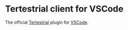 # Tertestrial client for VSCode

The official [Tertestrial](https://github.com/kevgo/tertestrial) plugin for [VSCode](https://code.visualstudio.com).
